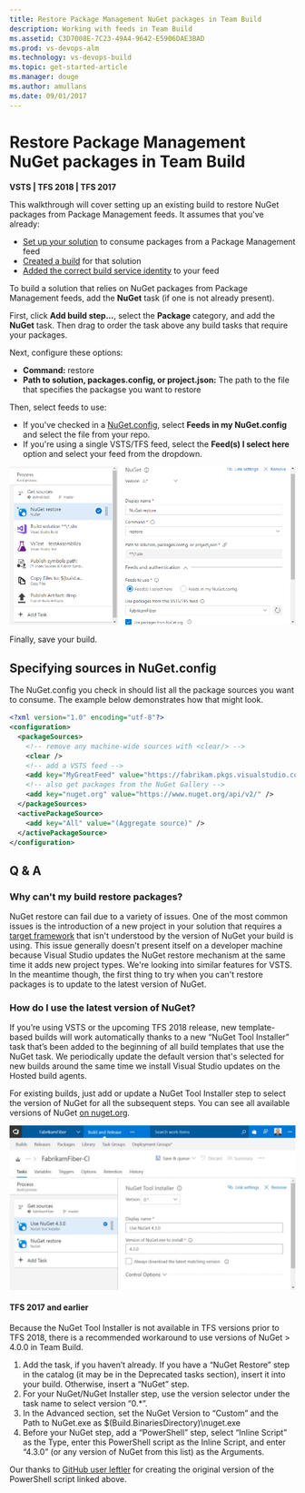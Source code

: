 ```yaml
---
title: Restore Package Management NuGet packages in Team Build
description: Working with feeds in Team Build
ms.assetid: C3D7008E-7C23-49A4-9642-E5906DAE3BAD
ms.prod: vs-devops-alm
ms.technology: vs-devops-build
ms.topic: get-started-article
ms.manager: douge
ms.author: amullans
ms.date: 09/01/2017
---
```


# Restore Package Management NuGet packages in Team Build

**VSTS | TFS 2018 | TFS 2017**

This walkthrough will cover setting up an existing build to restore NuGet packages from Package Management feeds. It assumes that you've already:

- [Set up your solution](/vsts/package/nuget/consume) to consume packages from a Package Management feed
- [Created a build](/vsts/build-release/) for that solution
- [Added the correct build service identity](/vsts/package/feeds/common-identities) to your feed

To build a solution that relies on NuGet packages from Package Management feeds, add the **NuGet** task (if one is not already present). 

First, click **Add build step...**, select the **Package** category, and add the **NuGet** task. Then drag to order the task above any build tasks that require your packages. 

Next, configure these options:

- **Command:** restore
- **Path to solution, packages.config, or project.json:** The path to the file that specifies the packagse you want to restore

Then, select feeds to use:

- If you've checked in a [NuGet.config](http://docs.nuget.org/Consume/NuGet-Config-File), select **Feeds in my NuGet.config** and select the file from your repo.
- If you're using a single VSTS/TFS feed, select the **Feed(s) I select here** option and select your feed from the dropdown.

![A screenshot of the NuGet step configured as outlined above](_img/restore-pkgs-on-build.png)

Finally, save your build.

## Specifying sources in NuGet.config

The NuGet.config you check in should list all the package sources you want to consume.
The example below demonstrates how that might look.

```xml
<?xml version="1.0" encoding="utf-8"?>
<configuration>
  <packageSources>
    <!-- remove any machine-wide sources with <clear/> -->
    <clear />
    <!-- add a VSTS feed -->
    <add key="MyGreatFeed" value="https://fabrikam.pkgs.visualstudio.com/DefaultCollection/_packaging/MyGreatFeed/nuget/v3/index.json" />
    <!-- also get packages from the NuGet Gallery -->
    <add key="nuget.org" value="https://www.nuget.org/api/v2/" />
  </packageSources>
  <activePackageSource>
    <add key="All" value="(Aggregate source)" />
  </activePackageSource>
</configuration>
```

## Q & A

### Why can't my build restore packages?

NuGet restore can fail due to a variety of issues. One of the most common issues is the introduction of a new project in your solution that requires a [target framework](https://docs.microsoft.com/en-us/nuget/schema/target-frameworks) that isn't understood by the version of NuGet your build is using. This issue generally doesn't present itself on a developer machine because Visual Studio updates the NuGet restore mechanism at the same time it adds new project types. We're looking into similar features for VSTS. In the meantime though, the first thing to try when you can't restore packages is to update to the latest version of NuGet.

### How do I use the latest version of NuGet?
If you’re using VSTS or the upcoming TFS 2018 release, new template-based builds will work automatically thanks to a new “NuGet Tool Installer” task that’s been added to the beginning of all build templates that use the NuGet task. We periodically update the default version that's selected for new builds around the same time we install Visual Studio updates on the Hosted build agents.

For existing builds, just add or update a NuGet Tool Installer step to select the version of NuGet for all the subsequent steps. You can see all available versions of NuGet [on nuget.org](https://dist.nuget.org/tools.json).

![Build with NuGet Tool Installer step](_img/nuget-tool-installer.jpg)

#### TFS 2017 and earlier

Because the NuGet Tool Installer is not available in TFS versions prior to TFS 2018, there is a recommended workaround to use versions of NuGet > 4.0.0 in Team Build.

1. Add the task, if you haven’t already. If you have a “NuGet Restore” step in the catalog (it may be in the Deprecated tasks section), insert it into your build. Otherwise, insert a “NuGet” step.
1. For your NuGet/NuGet Installer step, use the version selector under the task name to select version “0.*”.
1. In the Advanced section, set the NuGet Version to “Custom” and the Path to NuGet.exe as
$(Build.BinariesDirectory)\nuget.exe
1. Before your NuGet step, add a “PowerShell” step, select “Inline Script” as the Type, enter this PowerShell script as the Inline Script, and enter “4.3.0” (or any version of NuGet from this list) as the Arguments.

Our thanks to [GitHub user leftler](https://github.com/Microsoft/vsts-tasks/issues/3756#issuecomment-288185011) for creating the original version of the PowerShell script linked above.